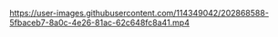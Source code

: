 
https://user-images.githubusercontent.com/114349042/202868588-5fbaceb7-8a0c-4e26-81ac-62c648fc8a41.mp4

